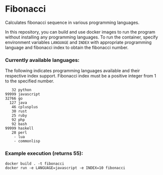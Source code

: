 # Fibonacci
Calculates fibonacci sequence in various programming languages.

In this repository, you can build and use docker images to run the program without installing any programming languages. To run the container, specify environment variables `LANGUAGE` and `INDEX` with appropriate programming language and fibonacci index to obtain the fibonacci number.

### Currently available languages:
The following indicates programming languages available and their respective index support. Fibonacci index must be a positive integer from 1 to the specified number.
```
   32 python
99999 javascript
32766 go
  127 java
   46 cplusplus
   30 rust
   25 ruby
   92 php
   92 bash
99999 haskell
   28 perl
    - lua
    - commonlisp
```

### Example execution (returns 55):
```
docker build . -t fibonacci
docker run -e LANGUAGE=javascript -e INDEX=10 fibonacci
```
